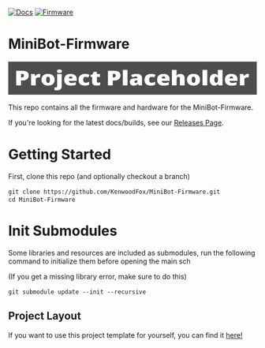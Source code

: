 [![Docs](https://github.com/KenwoodFox/MiniBot-Firmware/actions/workflows/docs_workflow.yml/badge.svg)](https://github.com/KenwoodFox/MiniBot-Firmware/actions/workflows/docs_workflow.yml)
[![Firmware](https://github.com/KenwoodFox/MiniBot-Firmware/actions/workflows/firmware_workflow.yml/badge.svg)](https://github.com/KenwoodFox/MiniBot-Firmware/actions/workflows/firmware_workflow.yml)


# MiniBot-Firmware

![Banner](Static/Banner.png)

This repo contains all the firmware and hardware for the MiniBot-Firmware.

If you're looking for the latest docs/builds, see our [Releases Page](https://github.com/KenwoodFox/MiniBot-Firmware/releases).

# Getting Started

First, clone this repo (and optionally checkout a branch)

```shell
git clone https://github.com/KenwoodFox/MiniBot-Firmware.git
cd MiniBot-Firmware
```

# Init Submodules

Some libraries and resources are included as submodules, run the following
command to initialize them before opening the main sch

(If you get a missing library error, make sure to do this)

```shell
git submodule update --init --recursive
```


## Project Layout

If you want to use this project template for yourself, you can find it [here!](https://github.com/KenwoodFox/Project-Template)
